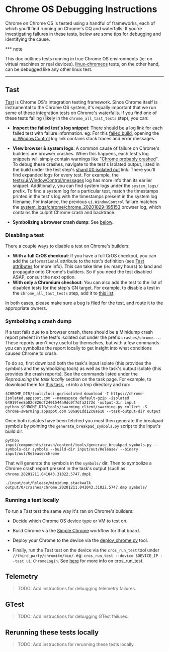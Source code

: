 # Chrome OS Debugging Instructions
Chrome on Chrome OS is tested using a handful of frameworks, each of which
you'll find running on Chrome's CQ and waterfalls. If you're investigating
failures in these tests, below are some tips for debugging and identifying the
cause.

*** note

This doc outlines tests running in true Chrome OS environments (ie: on virtual
machines or real devices). [linux-chromeos] tests, on the other hand, can be
debugged like any other linux test.
***

## Tast

[Tast] is Chrome OS's integration testing framework. Since Chrome itself is
instrumental to the Chrome OS system, it's equally important that we run some
of these integration tests on Chrome's waterfalls. If you find one of these
tests failing (likely in the `chrome_all_tast_tests` step), you can:

- **Inspect the failed test's log snippet**: There should be a log link for
each failed test with failure information. eg: For this [failed build], opening
the [ui.WindowControl] log link contains stack traces and error messages.

- **View browser & system logs**: A common cause of failure on Chrome's builders
are browser crashes. When this happens, each test's log snippets will simply
contain warnings like "[Chrome probably crashed]". To debug these crashes,
navigate to the test's Isolated output, listed in the build under the test
step's [shard #0 isolated out] link. There you'll find expanded logs for every
test. For example, the [tests/ui.WindowControl/messages] log has more info
than its earlier snippet. Additionally, you can find system logs under
the `system_logs/` prefix. To find a system log for a particular test, match
the timestamps printed in the test's log with the timestamps present in the
system log filename. For instance, the previous `ui.WindowControl` failure
matches the [system_logs/chrome/chrome_20201029-195153] browser log, which
contains the culprit Chrome crash and backtrace.

- **Symbolizing a browser crash dump**: See [below](#symbolizing-a-crash-dump).

### Disabling a test

There a couple ways to disable a test on Chrome's builders:
- **With a full CrOS checkout**: If you have a full CrOS checkout, you can add
the `informational` attribute to the test's definition (see [Tast attributes]
for more info). This can take time (ie: many hours) to land and propagate onto
Chrome's builders. So if you need the test disabled ASAP, consult the next
option.
- **With only a Chromium checkout**: You can also add the test to the list of
disabled tests for the step's GN target. For example, to disable a test in the
`chrome_all_tast_tests` step, add it to [this list].

In both cases, please make sure a bug is filed for the test, and route it to
the appropriate owners.

### Symbolizing a crash dump

If a test fails due to a browser crash, there should be a Minidump crash report
present in the test's isolated out under the prefix `crashes/chrome...`. These
reports aren't very useful by themselves, but with a few commands you can
symbolize the report locally to get insight into what conditions caused Chrome
to crash.

To do so, first download both the task's input isolate (this provides the
symbols and the symbolizing tools) as well as the task's output isolate (this
provides the crash reports). See the commands listed under the *Reproducing the
task locally* section on the task page. For example, to download them for
[this task](https://chrome-swarming.appspot.com/task?id=506a01dd12c8a610), `cd`
into a tmp directory and run:
```
$CHROME_DIR/tools/luci-go/isolated download -I https://chrome-isolated.appspot.com --namespace default-gzip -isolated 64919fee8b02d826df2401544a9dc0f7dfa2172d -output-dir input
python $CHROME_DIR/tools/swarming_client/swarming.py collect -S chrome-swarming.appspot.com 506a01dd12c8a610 --task-output-dir output
```

Once both isolates have been fetched you must then generate the breakpad
symbols by pointing the `generate_breakpad_symbols.py` script to the input's
build dir:
```
python input/components/crash/content/tools/generate_breakpad_symbols.py --symbols-dir symbols --build-dir input/out/Release/ --binary input/out/Release/chrome
```

That will generate the symbols in the `symbols/` dir. Then to symbolize a Chrome
crash report present in the task's output (such as
`chrome.20201211.041043.31022.5747.dmp`):
```
./input/out/Release/minidump_stackwalk output/0/crashes/chrome.20201211.041043.31022.5747.dmp symbols/
```


### Running a test locally

To run a Tast test the same way it's ran on Chrome's builders:

- Decide which Chrome OS device type or VM to test on.

- Build Chrome via the [Simple Chrome] workflow for that board.

- Deploy your Chrome to the device via the [deploy_chrome.py] tool.

- Finally, run the Tast test on the device via the `cros_run_test` tool under
  `//third_party/chromite/bin/`. eg:
  `cros_run_test --device $DEVICE_IP --tast ui.ChromeLogin`. See [here] for more
  info on cros_run_test.

## Telemetry

>TODO: Add instructions for debugging telemetry failures.

## GTest

>TODO: Add instructions for debugging GTest failures.

## Rerunning these tests locally

>TODO: Add instructions for rerunning these tests locally.


[linux-chromeos]: https://chromium.googlesource.com/chromium/src/+/master/docs/chromeos_build_instructions.md
[Tast]: https://chromium.googlesource.com/chromiumos/platform/tast/+/HEAD/README.md
[failed build]: https://ci.chromium.org/p/chromium/builders/ci/chromeos-kevin-rel/29791
[ui.WindowControl]: https://logs.chromium.org/logs/chromium/buildbucket/cr-buildbucket.appspot.com/8865053459542681936/+/steps/chrome_all_tast_tests_on_ChromeOS/0/logs/Deterministic_failure:_ui.WindowControl__status_FAILURE_/0
[Chrome probably crashed]: https://logs.chromium.org/logs/chromium/buildbucket/cr-buildbucket.appspot.com/8905974915785988832/+/steps/chrome_all_tast_tests__retry_shards_with_patch__on_ChromeOS/0/logs/Deterministic_failure:_ui.ChromeLogin__status_FAILURE_/0
[shard #0 isolated out]: https://isolateserver.appspot.com/browse?namespace=default-gzip&hash=3d35c273195f640c69b1cf0d15d19d9868e3f593
[tests/ui.WindowControl/messages]: https://isolateserver.appspot.com/browse?namespace=default-gzip&digest=baefbcfd24c02b3ada4617d259dc6b4220b413b9&as=messages
[system_logs/chrome/chrome_20201029-195153]: https://isolateserver.appspot.com/browse?namespace=default-gzip&digest=272166c85f190c336a9885f0267cbdea912e31da&as=chrome_20201029-195153
[Tast attributes]: https://chromium.googlesource.com/chromiumos/platform/tast/+/HEAD/docs/test_attributes.md
[this list]: https://codesearch.chromium.org/chromium/src/chromeos/BUILD.gn?rcl=7b0393a9091fd02edc9ae773739124f7be5a0782&l=242
[Simple Chrome]: https://chromium.googlesource.com/chromiumos/docs/+/master/simple_chrome_workflow.md
[deploy_chrome.py]: https://chromium.googlesource.com/chromiumos/docs/+/master/simple_chrome_workflow.md#Deploying-Chrome-to-the-device
[here]: https://chromium.googlesource.com/chromiumos/docs/+/master/cros_vm.md#in-simple-chrome
